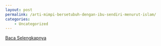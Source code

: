 ```yaml
---
layout: post
permalink: /arti-mimpi-bersetubuh-dengan-ibu-sendiri-menurut-islam/
categories:
    - Uncategorized
---
```


[Baca Selengkapnya](/04)